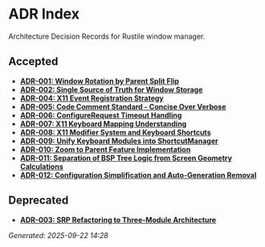 # ADR Index

Architecture Decision Records for Rustile window manager.

## Accepted
- **[ADR-001: Window Rotation by Parent Split Flip](001-rotate-window-implementation.md)**
- **[ADR-002: Single Source of Truth for Window Storage](002-single-source-of-truth-architecture.md)**
- **[ADR-004: X11 Event Registration Strategy](004-x11-event-registration-strategy.md)**
- **[ADR-005: Code Comment Standard - Concise Over Verbose](005-code-comment-standard.md)**
- **[ADR-006: ConfigureRequest Timeout Handling](006-configure-request-timeout-handling.md)**
- **[ADR-007: X11 Keyboard Mapping Understanding](007-x11-keyboard-mapping-understanding.md)**
- **[ADR-008: X11 Modifier System and Keyboard Shortcuts](008-x11-modifier-system-and-shortcuts.md)**
- **[ADR-009: Unify Keyboard Modules into ShortcutManager](009-unify-keyboard-modules-into-shortcut-manager.md)**
- **[ADR-010: Zoom to Parent Feature Implementation](010-zoom-to-parent-feature.md)**
- **[ADR-011: Separation of BSP Tree Logic from Screen Geometry Calculations](011-bsp-screen-rect-separation.md)**
- **[ADR-012: Configuration Simplification and Auto-Generation Removal](012-config-file-handling-improvement.md)**

## Deprecated
- **[ADR-003: SRP Refactoring to Three-Module Architecture](003-srp-refactoring-three-module-architecture.md)**

_Generated: 2025-09-22 14:28_
